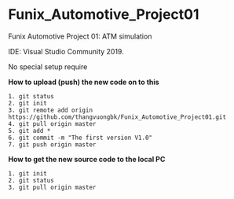 # Funix_Automotive_Project01
Funix Automotive Project 01: ATM simulation

IDE: Visual Studio Community 2019.

No special setup require

**How to upload (push) the new code on to this**
```
1. git status
2. git init
3. git remote add origin https://github.com/thangvuongbk/Funix_Automotive_Project01.git
4. git pull origin master
5. git add *
6. git commit -m "The first version V1.0"
7. git push origin master
```

**How to get the new source code to the local PC**
```
1. git init
2. git status
3. git pull origin master
```
